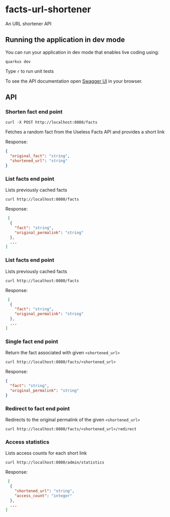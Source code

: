 # facts-url-shortener

An URL shortener API

## Running the application in dev mode

You can run your application in dev mode that enables live coding using:

```shell script
quarkus dev
```

Type `r` to run unit tests

To see the API documentation
open [Swagger UI](http://localhost:8080/q/swagger-ui/)
in your browser.

## API

### Shorten fact end point

`curl -X POST http://localhost:8080/facts`

Fetches a random fact from the Useless Facts API and provides a short link

Response:

```json
{
  "original_fact": "string",
  "shortened_url": "string"
}
```

### List facts end point

Lists previously cached facts

`curl http://localhost:8080/facts`

Response:

```json
 [
  {
    "fact": "string",
    "original_permalink": "string"
  },
  ...
]
```

### List facts end point

Lists previously cached facts

`curl http://localhost:8080/facts`

Response:

```json
 [
  {
    "fact": "string",
    "original_permalink": "string"
  },
  ...
]
```

### Single fact end point

Return the fact associated with given `<shortened_url>`

`curl http://localhost:8080/facts/<shortened_url>`

Response:

```json
{
  "fact": "string",
  "original_permalink": "string"
}
```

### Redirect to fact end point

Redirects to the original permalink of the given `<shortened_url>`

`curl http://localhost:8080/facts/<shortened_url>/redirect`

### Access statistics

Lists access counts for each short link

`curl http://localhost:8080/admin/statistics`

Response:

```json
 [
  {
    "shortened_url": "string",
    "access_count": "integer"
  },
  ...
]
```
